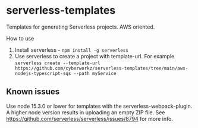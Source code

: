# serverless-templates
Templates for generating Serverless projects. AWS oriented.

How to use 
1. Install serverless - ```npm install -g serverless```
2. Use serverless to create a project with template-url. For example
   ```serverless create --template-url https://github.com/cyberworkz/serverless-templates/tree/main/aws-nodejs-typescript-sqs --path myService```
   
## Known issues
Use node 15.3.0 or lower for templates with the serverless-webpack-plugin. A higher node version results in uploading an empty ZIP file. See https://github.com/serverless/serverless/issues/8794 for more info.

